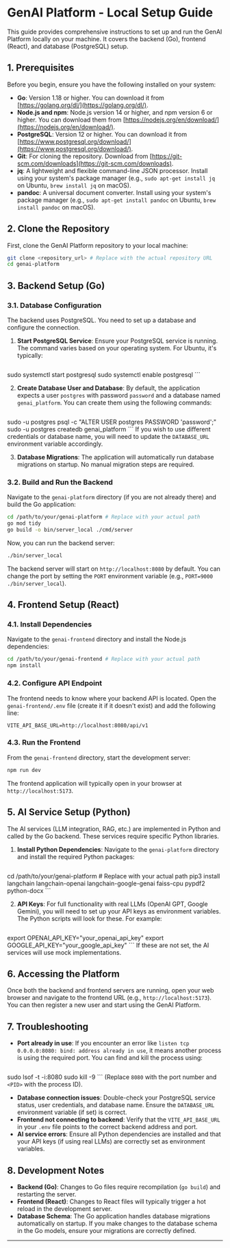 # GenAI Platform - Local Setup Guide

This guide provides comprehensive instructions to set up and run the GenAI Platform locally on your machine. It covers the backend (Go), frontend (React), and database (PostgreSQL) setup.

## 1. Prerequisites

Before you begin, ensure you have the following installed on your system:

*   **Go**: Version 1.18 or higher. You can download it from [https://golang.org/dl/](https://golang.org/dl/).
*   **Node.js and npm**: Node.js version 14 or higher, and npm version 6 or higher. You can download them from [https://nodejs.org/en/download/](https://nodejs.org/en/download/).
*   **PostgreSQL**: Version 12 or higher. You can download it from [https://www.postgresql.org/download/](https://www.postgresql.org/download/).
*   **Git**: For cloning the repository. Download from [https://git-scm.com/downloads](https://git-scm.com/downloads).
*   **jq**: A lightweight and flexible command-line JSON processor. Install using your system's package manager (e.g., `sudo apt-get install jq` on Ubuntu, `brew install jq` on macOS).
*   **pandoc**: A universal document converter. Install using your system's package manager (e.g., `sudo apt-get install pandoc` on Ubuntu, `brew install pandoc` on macOS).

## 2. Clone the Repository

First, clone the GenAI Platform repository to your local machine:

```bash
git clone <repository_url> # Replace with the actual repository URL
cd genai-platform
```

## 3. Backend Setup (Go)

### 3.1. Database Configuration

The backend uses PostgreSQL. You need to set up a database and configure the connection.

1.  **Start PostgreSQL Service**: Ensure your PostgreSQL service is running. The command varies based on your operating system. For Ubuntu, it's typically:
    ```bash
sudo systemctl start postgresql
sudo systemctl enable postgresql
    ```

2.  **Create Database User and Database**: By default, the application expects a user `postgres` with password `password` and a database named `genai_platform`. You can create them using the following commands:
    ```bash
sudo -u postgres psql -c "ALTER USER postgres PASSWORD 'password';"
sudo -u postgres createdb genai_platform
    ```
    If you wish to use different credentials or database name, you will need to update the `DATABASE_URL` environment variable accordingly.

3.  **Database Migrations**: The application will automatically run database migrations on startup. No manual migration steps are required.

### 3.2. Build and Run the Backend

Navigate to the `genai-platform` directory (if you are not already there) and build the Go application:

```bash
cd /path/to/your/genai-platform # Replace with your actual path
go mod tidy
go build -o bin/server_local ./cmd/server
```

Now, you can run the backend server:

```bash
./bin/server_local
```

The backend server will start on `http://localhost:8080` by default. You can change the port by setting the `PORT` environment variable (e.g., `PORT=9000 ./bin/server_local`).

## 4. Frontend Setup (React)

### 4.1. Install Dependencies

Navigate to the `genai-frontend` directory and install the Node.js dependencies:

```bash
cd /path/to/your/genai-frontend # Replace with your actual path
npm install
```

### 4.2. Configure API Endpoint

The frontend needs to know where your backend API is located. Open the `genai-frontend/.env` file (create it if it doesn't exist) and add the following line:

```
VITE_API_BASE_URL=http://localhost:8080/api/v1
```

### 4.3. Run the Frontend

From the `genai-frontend` directory, start the development server:

```bash
npm run dev
```

The frontend application will typically open in your browser at `http://localhost:5173`.

## 5. AI Service Setup (Python)

The AI services (LLM integration, RAG, etc.) are implemented in Python and called by the Go backend. These services require specific Python libraries.

1.  **Install Python Dependencies**: Navigate to the `genai-platform` directory and install the required Python packages:
    ```bash
cd /path/to/your/genai-platform # Replace with your actual path
pip3 install langchain langchain-openai langchain-google-genai faiss-cpu pypdf2 python-docx
    ```

2.  **API Keys**: For full functionality with real LLMs (OpenAI GPT, Google Gemini), you will need to set up your API keys as environment variables. The Python scripts will look for these. For example:
    ```bash
export OPENAI_API_KEY="your_openai_api_key"
export GOOGLE_API_KEY="your_google_api_key"
    ```
    If these are not set, the AI services will use mock implementations.

## 6. Accessing the Platform

Once both the backend and frontend servers are running, open your web browser and navigate to the frontend URL (e.g., `http://localhost:5173`). You can then register a new user and start using the GenAI Platform.

## 7. Troubleshooting

*   **Port already in use**: If you encounter an error like `listen tcp 0.0.0.0:8080: bind: address already in use`, it means another process is using the required port. You can find and kill the process using:
    ```bashrun
sudo lsof -t -i:8080
sudo kill -9 <PID>
    ```
    (Replace `8080` with the port number and `<PID>` with the process ID).
*   **Database connection issues**: Double-check your PostgreSQL service status, user credentials, and database name. Ensure the `DATABASE_URL` environment variable (if set) is correct.
*   **Frontend not connecting to backend**: Verify that the `VITE_API_BASE_URL` in your `.env` file points to the correct backend address and port.
*   **AI service errors**: Ensure all Python dependencies are installed and that your API keys (if using real LLMs) are correctly set as environment variables.

## 8. Development Notes

*   **Backend (Go)**: Changes to Go files require recompilation (`go build`) and restarting the server.
*   **Frontend (React)**: Changes to React files will typically trigger a hot reload in the development server.
*   **Database Schema**: The Go application handles database migrations automatically on startup. If you make changes to the database schema in the Go models, ensure your migrations are correctly defined.

---



